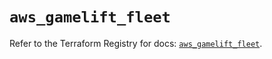 # `aws_gamelift_fleet`

Refer to the Terraform Registry for docs: [`aws_gamelift_fleet`](https://registry.terraform.io/providers/hashicorp/aws/6.3.0/docs/resources/gamelift_fleet).

